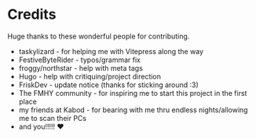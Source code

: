# Credits
Huge thanks to these wonderful people for contributing.
- taskylizard - for helping me with Vitepress along the way
- FestiveByteRider - typos/grammar fix
- froggy/northstar - help with meta tags
- Hugo - help with critiquing/project direction
- FriskDev - update notice (thanks for sticking around :3)
- The FMHY community - for inspiring me to start this project in the first place
- my friends at Kabod - for bearing with me thru endless nights/allowing me to scan their PCs 
- and you!!!!! ❤